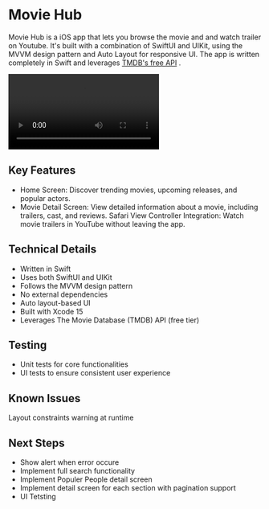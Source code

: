 # Movie Hub

Movie Hub is a iOS app that lets you browse the movie and and watch trailer on Youtube. It's built with a combination of SwiftUI and UIKit, using the MVVM design pattern and Auto Layout for responsive UI. The app is written completely in Swift and leverages [TMDB's free API](https://developer.themoviedb.org/docs) .

![Screen Recording](/Assets/screenRecording.mp4)

## Key Features

- Home Screen: Discover trending movies, upcoming releases, and popular actors.
- Movie Detail Screen: View detailed information about a movie, including trailers, cast, and reviews.
  Safari View Controller Integration: Watch movie trailers in YouTube without leaving the app.

## Technical Details

- Written in Swift
- Uses both SwiftUI and UIKit
- Follows the MVVM design pattern
- No external dependencies
- Auto layout-based UI
- Built with Xcode 15
- Leverages The Movie Database (TMDB) API (free tier)

## Testing

- Unit tests for core functionalities
- UI tests to ensure consistent user experience

## Known Issues

Layout constraints warning at runtime

## Next Steps

- Show alert when error occure
- Implement full search functionality
- Implement Populer People detail screen
- Implement detail screen for each section with pagination support
- UI Tetsting
